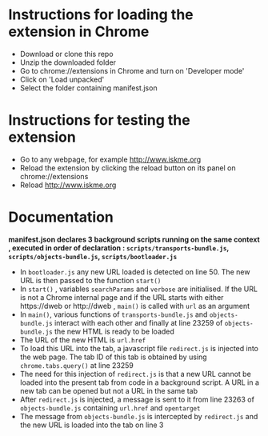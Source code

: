 # Instructions for loading the extension in Chrome
* Download or clone this repo
* Unzip the downloaded folder
* Go to chrome://extensions in Chrome and turn on 'Developer mode'
* Click on 'Load unpacked'
* Select the folder containing manifest.json

# Instructions for testing the extension
* Go to any webpage, for example http://www.iskme.org
* Reload the extension by clicking the reload button on its panel on chrome://extensions
* Reload http://www.iskme.org

# Documentation
__manifest.json declares 3 background scripts running on the same context , executed in order of declaration : 
`scripts/transports-bundle.js`, `scripts/objects-bundle.js`, `scripts/bootloader.js`__

* In `bootloader.js` any new URL loaded is detected on line 50. The new URL is then passed to the function `start()` 
* In `start()` , variables `searchParams` and `verbose` are initialised. If the URL is not a Chrome internal page and if the URL starts with either https://dweb or http://dweb , `main()` is called with `url` as an argument
* In `main()`, various functions of `transports-bundle.js` and `objects-bundle.js` interact with each other and finally at line 23259 of `objects-bundle.js` the new HTML is ready to be loaded
* The URL of the new HTML is `url.href`
* To load this URL into the tab, a javascript file `redirect.js` is injected into the web page. The tab ID of this tab is obtained by using `chrome.tabs.query()` at line 23259
* The need for this injection of `redirect.js` is that a new URL cannot be loaded into the present tab from code in a background script. A URL in a new tab can be opened but not a URL in the same tab
* After `redirect.js` is injected, a message is sent to it from line 23263 of `objects-bundle.js` containing `url.href` and `opentarget`
* The message from `objects-bundle.js` is intercepted by `redirect.js` and the new URL is loaded into the tab on line 3

